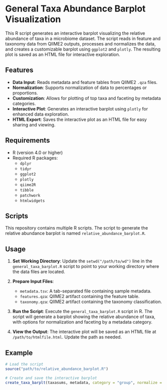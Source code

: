 # General Taxa Abundance Barplot Visualization

This R script generates an interactive barplot visualizing the relative abundance of taxa in a microbiome dataset. The script reads in feature and taxonomy data from QIIME2 outputs, processes and normalizes the data, and creates a customizable barplot using `ggplot2` and `plotly`. The resulting plot is saved as an HTML file for interactive exploration.

## Features

- **Data Input**: Reads metadata and feature tables from QIIME2 `.qza` files.
- **Normalization**: Supports normalization of data to percentages or proportions.
- **Customization**: Allows for plotting of top taxa and faceting by metadata categories.
- **Interactive Plot**: Generates an interactive barplot using `plotly` for enhanced data exploration.
- **HTML Export**: Saves the interactive plot as an HTML file for easy sharing and viewing.

## Requirements

- R (version 4.0 or higher)
- Required R packages:
  - `dplyr`
  - `tidyr`
  - `ggplot2`
  - `plotly`
  - `qiime2R`
  - `tibble`
  - `patchwork`
  - `htmlwidgets`

## Scripts

This repository contains multiple R scripts. The script to generate the relative abundance barplot is named `relative_abundance_barplot.R`. 

## Usage

1. **Set Working Directory**:
   Update the `setwd("/path/to/wd")` line in the `general_taxa_barplot.R` script to point to your working directory where the data files are located.

2. **Prepare Input Files**:
   - `metadata.tsv`: A tab-separated file containing sample metadata.
   - `features.qza`: QIIME2 artifact containing the feature table.
   - `taxonomy.qza`: QIIME2 artifact containing the taxonomy classification.

3. **Run the Script**:
   Execute the `general_taxa_barplot.R` script in R. The script will generate a barplot showing the relative abundance of taxa, with options for normalization and faceting by a metadata category.

4. **View the Output**:
   The interactive plot will be saved as an HTML file at `/path/to/htmlfile.html`. Update the path as needed.

## Example

```r
# Load the script
source("path/to/relative_abundance_barplot.R")

# Create and save the interactive barplot
create_taxa_barplt(taxasums, metadata, category = "group", normalize = "percent")
